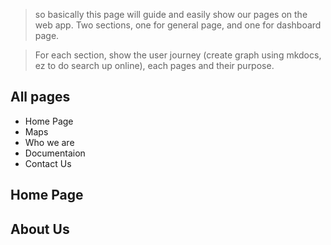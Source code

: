 > so basically this page will guide and easily show our pages on the web app. Two sections, one for general page, and one for dashboard page.


> For each section, show the user journey (create graph using mkdocs, ez to do search up online), each pages and their purpose. 
## All pages
- Home Page
- Maps
- Who we are
- Documentaion
- Contact Us
## Home Page

## About Us